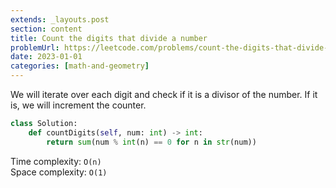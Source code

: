 ```yaml
---
extends: _layouts.post
section: content
title: Count the digits that divide a number
problemUrl: https://leetcode.com/problems/count-the-digits-that-divide-a-number/
date: 2023-01-01
categories: [math-and-geometry]
---
```


We will iterate over each digit and check if it is a divisor of the number. If it is, we will increment the counter.

```python
class Solution:
    def countDigits(self, num: int) -> int:
        return sum(num % int(n) == 0 for n in str(num))
```

Time complexity: `O(n)` <br/>
Space complexity: `O(1)`